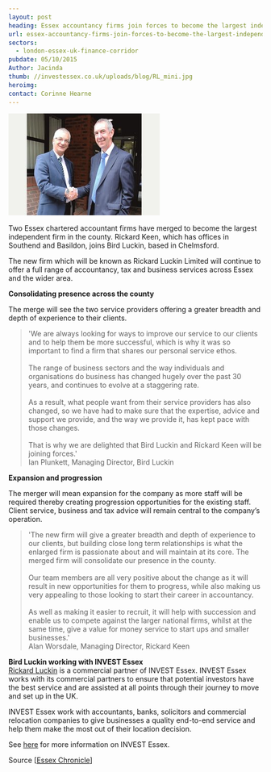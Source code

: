 ```yaml
---
layout: post
heading: Essex accountancy firms join forces to become the largest independent firm in the county
url: essex-accountancy-firms-join-forces-to-become-the-largest-independent-firm-in-the-county
sectors:
  - london-essex-uk-finance-corridor 
pubdate: 05/10/2015
Author: Jacinda
thumb: //investessex.co.uk/uploads/blog/RL_mini.jpg
heroimg: 
contact: Corinne Hearne
---
```

<p><img alt='Rickard Keen &amp; Bird Luckin merge to become Rickard Luckin' src='../uploads/blog/RL_300.jpg' style='font-family: Georgia, Times, 'Times New Roman', serif; font-style: italic; line-height: 20.8px; width: 300px; height: 202px; margin-left: 2px; margin-right: 2px; float: right;'/></p><p>Two Essex chartered accountant firms have merged to become the largest independent firm in the county. Rickard Keen, which has offices in Southend and Basildon, joins Bird Luckin, based in Chelmsford.</p><p>The new firm which will be known as Rickard Luckin Limited will continue to offer a full range of accountancy, tax and business services across Essex and the wider area.</p><p><strong>Consolidating presence across the county</strong></p><p>The merge will see the two service providers offering a greater breadth and depth of experience to their clients.</p><blockquote><div>'We are always looking for ways to improve our service to our clients and to help them be more successful, which is why it was so important to find a firm that shares our personal service ethos.</div><div> </div><div>The range of business sectors and the way individuals and organisations do business has changed hugely over the past 30 years, and continues to evolve at a staggering rate.</div><div> </div><div>As a result, what people want from their service providers has also changed, so we have had to make sure that the expertise, advice and support we provide, and the way we provide it, has kept pace with those changes.</div><div> </div><div>That is why we are delighted that Bird Luckin and Rickard Keen will be joining forces.'</div><div>Ian Plunkett, Managing Director, Bird Luckin</div></blockquote><p><strong>Expansion and progression</strong></p><p>The merger will mean expansion for the company as more staff will be required thereby creating progression opportunities for the existing staff. Client service, business and tax advice will remain central to the company’s operation.</p><blockquote><div>'The new firm will give a greater breadth and depth of experience to our clients, but building close long term relationships is what the enlarged firm is passionate about and will maintain at its core. The merged firm will consolidate our presence in the county.</div><div> </div><div>Our team members are all very positive about the change as it will result in new opportunities for them to progress, while also making us very appealing to those looking to start their career in accountancy.</div><div> </div><div>As well as making it easier to recruit, it will help with succession and enable us to compete against the larger national firms, whilst at the same time, give a value for money service to start ups and smaller businesses.'</div><div>Alan Worsdale, Managing Director, Rickard Keen</div></blockquote><p><strong>Bird Luckin working with INVEST Essex</strong><br/><a href='../partners/accountants' target='_blank'>Rickard Luckin</a> is a commercial partner of INVEST Essex. INVEST Essex works with its commercial partners to ensure that potential investors have the best service and are assisted at all points through their journey to move and set up in the UK. </p><p>INVEST Essex work with accountants, banks, solicitors and commercial relocation companies to give businesses a quality end-to-end service and help them make the most out of their location decision.</p><p>See <a href='../index.html'>here</a> for more information on INVEST Essex.</p><p>Source [<a href='http://www.essexchronicle.co.uk/Accounts-firms-join-forces-new-deal/story-27854397-detail/story.html#ixzz3nKHDiZH5'>Essex Chronicle</a>] </p>